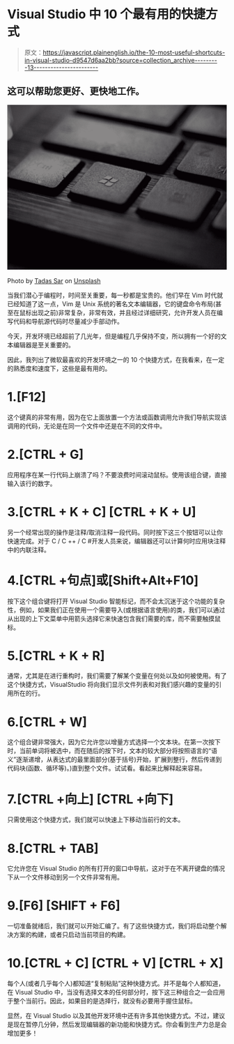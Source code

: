 # Visual Studio 中 10 个最有用的快捷方式

> 原文：<https://javascript.plainenglish.io/the-10-most-useful-shortcuts-in-visual-studio-d9547d6aa2bb?source=collection_archive---------13----------------------->

## 这可以帮助您更好、更快地工作。

![](img/aeb6de59e938a48ff90ece8a79c73575.png)

Photo by [Tadas Sar](https://unsplash.com/@stadsa?utm_source=medium&utm_medium=referral) on [Unsplash](https://unsplash.com?utm_source=medium&utm_medium=referral)

当我们潜心于编程时，时间至关重要，每一秒都是宝贵的。他们早在 Vim 时代就已经知道了这一点，Vim 是 Unix 系统的著名文本编辑器，它的键盘命令布局(甚至在鼠标出现之前)非常复杂，非常有效，并且经过详细研究，允许开发人员在编写代码和导航源代码时尽量减少手部动作。

今天，开发环境已经超前了几光年，但是编程几乎保持不变，所以拥有一个好的文本编辑器是至关重要的。

因此，我列出了微软最喜欢的开发环境之一的 10 个快捷方式，在我看来，在一定的熟悉度和速度下，这些是最有用的。

# 1.[F12]

这个键真的非常有用，因为在它上面放置一个方法或函数调用允许我们导航实现该调用的代码，无论是在同一个文件中还是在不同的文件中。

# 2.[CTRL + G]

应用程序在某一行代码上崩溃了吗？不要浪费时间滚动鼠标。使用该组合键，直接输入该行的数字。

# 3.[CTRL + K + C] [CTRL + K + U]

另一个经常出现的操作是注释/取消注释一段代码。同时按下这三个按钮可以让你快速完成。对于 C / C ++ / C #开发人员来说，编辑器还可以计算何时应用块注释中的内联注释。

# 4.[CTRL +句点]或[Shift+Alt+F10]

按下这个组合键将打开 Visual Studio 智能标记，而不会太沉迷于这个功能的复杂性，例如，如果我们正在使用一个需要导入(或根据语言使用)的类，我们可以通过从出现的上下文菜单中用箭头选择它来快速包含我们需要的库，而不需要触摸鼠标。

# 5.[CTRL + K + R]

通常，尤其是在进行重构时，我们需要了解某个变量在何处以及如何被使用。有了这个快捷方式，VisualStudio 将向我们显示文件列表和对我们感兴趣的变量的引用所在的行。

# 6.[CTRL + W]

这个组合键非常强大，因为它允许您以增量方式选择一个文本块。在第一次按下时，当前单词将被选中，而在随后的按下时，文本的较大部分将按照语言的“语义”逐渐递增，从表达式的最里面部分(基于括号)开始，扩展到整行，然后传递到代码块(函数、循环等)。)直到整个文件。试试看。看起来比解释起来容易。

# 7.[CTRL +向上] [CTRL +向下]

只需使用这个快捷方式，我们就可以快速上下移动当前行的文本。

# 8.[CTRL + TAB]

它允许您在 Visual Studio 的所有打开的窗口中导航，这对于在不离开键盘的情况下从一个文件移动到另一个文件非常有用。

# 9.[F6] [SHIFT + F6]

一切准备就绪后，我们就可以开始汇编了。有了这些快捷方式，我们将启动整个解决方案的构建，或者只启动当前项目的构建。

# 10.[CTRL + C] [CTRL + V] [CTRL + X]

每个人(或者几乎每个人)都知道“复制粘贴”这种快捷方式。并不是每个人都知道，在 Visual Studio 中，当没有选择文本的任何部分时，按下这三种组合之一会应用于整个当前行。因此，如果目的是选择行，就没有必要用手握住鼠标。

显然，在 Visual Studio 以及其他开发环境中还有许多其他快捷方式。不过，建议是现在暂停几分钟，然后发现编辑器的新功能和快捷方式。你会看到生产力总是会增加更多！